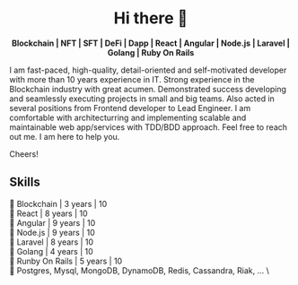 <h1 align="center">Hi there 👋</h1>

<p align="center">
  <b>
    Blockchain | NFT | SFT | DeFi | Dapp | React | Angular | Node.js | Laravel | Golang | Ruby On Rails
  </b>
</p>

I am fast-paced, high-quality, detail-oriented and self-motivated developer with more than 10 years experience in IT.
Strong experience in the Blockchain industry with great acumen.
Demonstrated success developing and seamlessly executing projects in small and big teams. Also acted in several positions from Frontend developer to Lead Engineer.
I am comfortable with architecturring and implementing scalable and maintainable web app/services with TDD/BDD approach.
Feel free to reach out me. I am here to help you.

Cheers!

## Skills

🔹 Blockchain | 3 years | 10 \
🔹 React | 8 years | 10 \
🔹 Angular | 9 years | 10 \
🔹 Node.js | 9 years | 10 \
🔹 Laravel | 8 years | 10 \
🔹 Golang | 4 years | 10 \
🔹 Runby On Rails | 5 years | 10 \
🔹 Postgres, Mysql, MongoDB, DynamoDB, Redis, Cassandra, Riak, ... \

<!--
**green9016/green9016** is a ✨ _special_ ✨ repository because its `README.md` (this file) appears on your GitHub profile.

Here are some ideas to get you started:

- 🔭 I’m currently working on ...
- 🌱 I’m currently learning ...
- 👯 I’m looking to collaborate on ...
- 🤔 I’m looking for help with ...
- 💬 Ask me about ...
- 📫 How to reach me: ...
- 😄 Pronouns: ...
- ⚡ Fun fact: ...
-->
